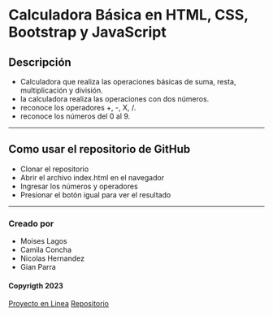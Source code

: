 # Calculadora Básica en HTML, CSS, Bootstrap y JavaScript

## Descripción

* Calculadora que realiza las operaciones básicas de suma, resta, multiplicación y división.
* la calculadora realiza las operaciones con dos números.
* reconoce los operadores +, -, X, /.
* reconoce los números del 0 al 9.

---

## Como usar el repositorio de GitHub

* Clonar el repositorio
* Abrir el archivo index.html en el navegador
* Ingresar los números y operadores
* Presionar el botón igual para ver el resultado

---

### Creado por

* Moises Lagos
* Camila Concha
* Nicolas Hernandez
* Gian Parra
  
#### Copyrigth 2023

[Proyecto en Linea](https://paarxul.github.io/calculadora.frontend/calculadora.html)
[Repositorio](https://github.com/PaarXul/calculadora.frontend)
